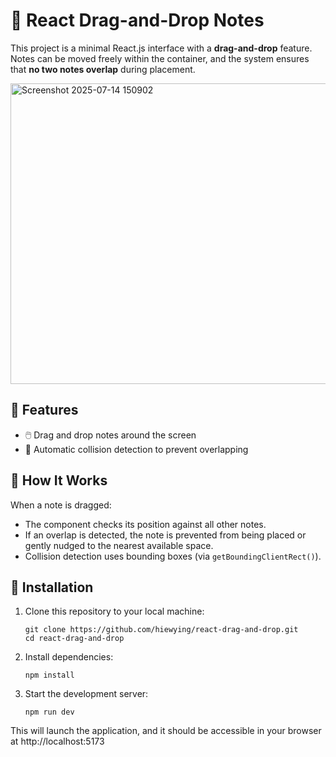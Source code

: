 # 📝 React Drag-and-Drop Notes

This project is a minimal React.js interface with a **drag-and-drop** feature. Notes can be moved freely within the container, and the system ensures that **no two notes overlap** during placement.

<img width="573" height="481" alt="Screenshot 2025-07-14 150902" src="https://github.com/user-attachments/assets/e76b81e6-307d-4561-b21f-433c4b6b1125" />

## 🚀 Features

- 🖱️ Drag and drop notes around the screen
- 📌 Automatic collision detection to prevent overlapping

## 🧠 How It Works

When a note is dragged:
- The component checks its position against all other notes.
- If an overlap is detected, the note is prevented from being placed or gently nudged to the nearest available space.
- Collision detection uses bounding boxes (via `getBoundingClientRect()`).

## 📝 Installation

1. Clone this repository to your local machine:
   ```
   git clone https://github.com/hiewying/react-drag-and-drop.git
   cd react-drag-and-drop
   ```

2. Install dependencies:
   ```
   npm install
   ```

3. Start the development server:
   ```
   npm run dev
   ```

This will launch the application, and it should be accessible in your browser at http://localhost:5173


